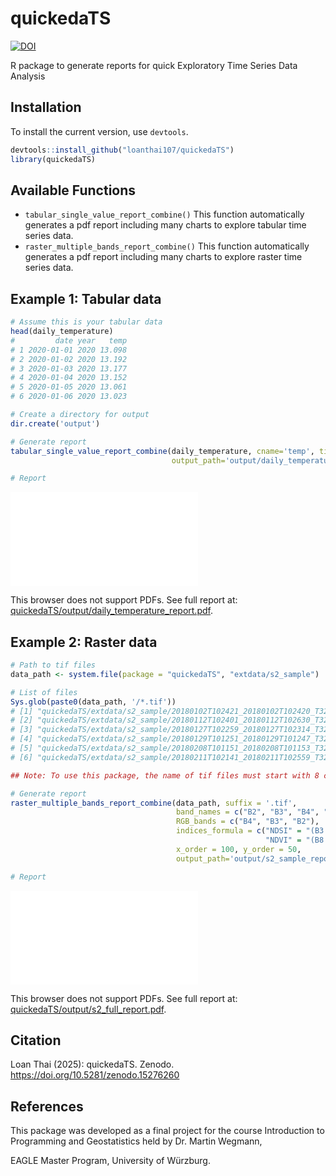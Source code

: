 # quickedaTS
[![DOI](https://zenodo.org/badge/961933957.svg)](https://doi.org/10.5281/zenodo.15276260)

R package to generate reports for quick Exploratory Time Series Data Analysis

## Installation
To install the current version, use `devtools`.

```R
devtools::install_github("loanthai107/quickedaTS")
library(quickedaTS)
```

## Available Functions

* `tabular_single_value_report_combine()` This function automatically generates a pdf report including many charts to explore tabular time series data.
* `raster_multiple_bands_report_combine()` This function automatically generates a pdf report including many charts to explore raster time series data.


## Example 1: Tabular data

```R
# Assume this is your tabular data
head(daily_temperature)
#         date year   temp
# 1 2020-01-01 2020 13.098
# 2 2020-01-02 2020 13.192
# 3 2020-01-03 2020 13.177
# 4 2020-01-04 2020 13.152
# 5 2020-01-05 2020 13.061
# 6 2020-01-06 2020 13.023

# Create a directory for output
dir.create('output')

# Generate report
tabular_single_value_report_combine(daily_temperature, cname='temp', time_col='date', time_frequency='daily',
                                    output_path='output/daily_temperature_report.pdf')

# Report
```
<object data="output/daily_temperature_report.pdf" type="application/pdf">
    <embed src="output/daily_temperature_report.pdf">
        <p>This browser does not support PDFs. See full report at: <a href="https://github.com/loanthai107/quickedaTS/blob/main/output/daily_temperature_report.pdf">quickedaTS/output/daily_temperature_report.pdf</a>.</p>
    </embed>
</object>


## Example 2: Raster data
```R
# Path to tif files
data_path <- system.file(package = "quickedaTS", "extdata/s2_sample")

# List of files
Sys.glob(paste0(data_path, '/*.tif'))
# [1] "quickedaTS/extdata/s2_sample/20180102T102421_20180102T102420_T32TPS.tif"
# [2] "quickedaTS/extdata/s2_sample/20180112T102401_20180112T102630_T32TPS.tif"
# [3] "quickedaTS/extdata/s2_sample/20180127T102259_20180127T102314_T32TPS.tif"
# [4] "quickedaTS/extdata/s2_sample/20180129T101251_20180129T101247_T32TPS.tif"
# [5] "quickedaTS/extdata/s2_sample/20180208T101151_20180208T101153_T32TPS.tif"
# [6] "quickedaTS/extdata/s2_sample/20180211T102141_20180211T102559_T32TPS.tif"

## Note: To use this package, the name of tif files must start with 8 characters representing for "YYYYmmdd"

# Generate report
raster_multiple_bands_report_combine(data_path, suffix = '.tif',
                                     band_names = c("B2", "B3", "B4", "B8", "B11", "B12"),
                                     RGB_bands = c("B4", "B3", "B2"),
                                     indices_formula = c("NDSI" = "(B3 - B11) / (B3 + B11)",
                                                         "NDVI" = "(B8 - B4) / (B8 + B4)"),
                                     x_order = 100, y_order = 50,
                                     output_path='output/s2_sample_report.pdf')

# Report
```
<object data="output/s2_sample_report.pdf" type="application/pdf">
    <embed src="output/s2_sample_report.pdf">
        <p>This browser does not support PDFs. See full report at: <a href="https://github.com/loanthai107/quickedaTS/blob/main/output/s2_full_report.pdf">quickedaTS/output/s2_full_report.pdf</a>.</p>
    </embed>
</object>


## Citation
Loan Thai (2025): quickedaTS. Zenodo. https://doi.org/10.5281/zenodo.15276260

## References
This package was developed as a final project for the course Introduction to Programming and Geostatistics held by Dr. Martin Wegmann,

EAGLE Master Program, University of Würzburg.

